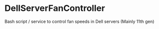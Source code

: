 # DellServerFanController
Bash script / service to control fan speeds in Dell servers (Mainly 11th gen)
